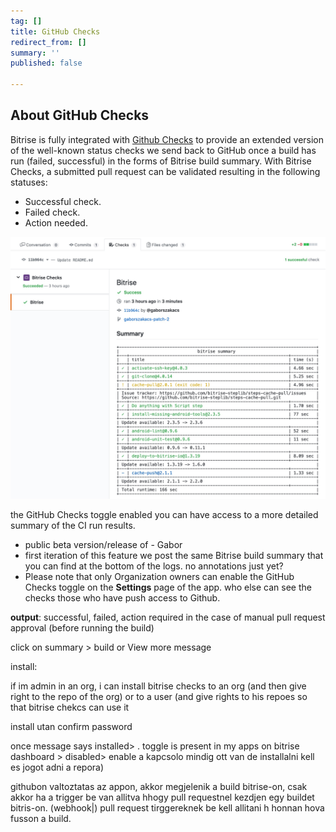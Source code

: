 ```yaml
---
tag: []
title: GitHub Checks
redirect_from: []
summary: ''
published: false

---
```

## About GitHub Checks

Bitrise is fully integrated with [Github Checks](https://developer.github.com/v3/checks/) to provide an extended version of the well-known status checks we send back to GitHub once a build has run (failed, successful) in the forms of Bitrise build summary. With  Bitrise Checks, a submitted pull request can be validated resulting in the following statuses: 

- Successful check.
- Failed check.
- Action needed.

![](/img/bitrise-summary-gh-checks.jpg)

the GitHub Checks toggle enabled you can have access to a more detailed summary of the CI run results.
* public beta version/release of - Gabor
* first iteration of this feature we post the same Bitrise build summary that you can find at the bottom of the logs. no annotations just yet?
* Please note that only Organization owners can enable the GitHub Checks toggle on the **Settings** page of the app. who else can see the checks those who have push access to Github. 

**output**: successful, failed, action required in the case of manual pull request approval (before running the build)

click on summary > build or View more message

install:

if im admin in an org, i can install bitrise checks to an org (and then give right to the repo of the org) or to a user (and give rights to his repoes so that bitrise chekcs can use it

install utan confirm password 

once message says installed> . toggle is present in my apps on bitrise dashboard > disabled> enable a kapcsolo mindig ott van de installalni kell es jogot adni a repora)

githubon valtoztatas az appon, akkor megjelenik a build bitrise-on, csak akkor ha a trigger be van allitva hhogy pull requestnel kezdjen egy buildet bitris-on. (webhook|) pull request tirggereknek be kell allitani h honnan hova fusson a build.